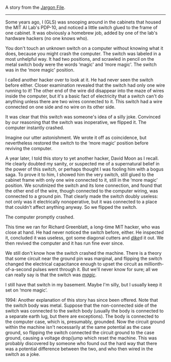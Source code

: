 A story from the [Jargon File](http://catb.org/jargon/html/magic-story.html).

---

Some years ago, I (GLS) was snooping around in the cabinets that housed the MIT AI Lab's PDP-10, and noticed a little switch glued to the frame of one cabinet. It was obviously a homebrew job, added by one of the lab's hardware hackers (no one knows who).

You don't touch an unknown switch on a computer without knowing what it does, because you might crash the computer. The switch was labeled in a most unhelpful way. It had two positions, and scrawled in pencil on the metal switch body were the words ‘magic' and ‘more magic'. The switch was in the ‘more magic' position.

I called another hacker over to look at it. He had never seen the switch before either. Closer examination revealed that the switch had only one wire running to it! The other end of the wire did disappear into the maze of wires inside the computer, but it's a basic fact of electricity that a switch can't do anything unless there are two wires connected to it. This switch had a wire connected on one side and no wire on its other side.

It was clear that this switch was someone's idea of a silly joke. Convinced by our reasoning that the switch was inoperative, we flipped it. The computer instantly crashed.

Imagine our utter astonishment. We wrote it off as coincidence, but nevertheless restored the switch to the ‘more magic’ position before reviving the computer.

A year later, I told this story to yet another hacker, David Moon as I recall. He clearly doubted my sanity, or suspected me of a supernatural belief in the power of this switch, or perhaps thought I was fooling him with a bogus saga. To prove it to him, I showed him the very switch, still glued to the cabinet frame with only one wire connected to it, still in the ‘more magic’ position. We scrutinized the switch and its lone connection, and found that the other end of the wire, though connected to the computer wiring, was connected to a ground pin. That clearly made the switch doubly useless: not only was it electrically nonoperative, but it was connected to a place that couldn't affect anything anyway. So we flipped the switch.

The computer promptly crashed.

This time we ran for Richard Greenblatt, a long-time MIT hacker, who was close at hand. He had never noticed the switch before, either. He inspected it, concluded it was useless, got some diagonal cutters and [_dike_](http://catb.org/jargon/html/D/dike.html)d it out. We then revived the computer and it has run fine ever since.

We still don't know how the switch crashed the machine. There is a theory that some circuit near the ground pin was marginal, and flipping the switch changed the electrical capacitance enough to upset the circuit as millionth-of-a-second pulses went through it. But we'll never know for sure; all we can really say is that the switch was [_magic_](http://catb.org/jargon/html/M/magic.html).

I still have that switch in my basement. Maybe I'm silly, but I usually keep it set on ‘more magic’.

1994: Another explanation of this story has since been offered. Note that the switch body was metal. Suppose that the non-connected side of the switch was connected to the switch body (usually the body is connected to a separate earth lug, but there are exceptions). The body is connected to the computer case, which is, presumably, grounded. Now the circuit ground within the machine isn't necessarily at the same potential as the case ground, so flipping the switch connected the circuit ground to the case ground, causing a voltage drop/jump which reset the machine. This was probably discovered by someone who found out the hard way that there was a potential difference between the two, and who then wired in the switch as a joke.